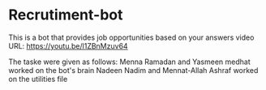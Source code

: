 # Recrutiment-bot
This is a bot that provides job opportunities based on your answers
video URL: https://youtu.be/l1ZBnMzuv64

The taske were given as follows:
Menna Ramadan and Yasmeen medhat worked on the bot's brain
Nadeen Nadim and Mennat-Allah Ashraf worked on the utilities file
